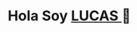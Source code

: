 <div align="center">
<h1 align="center"> Hola Soy <a href="https://aristi.dev">LUCAS </a>👋</h1>
</div>
